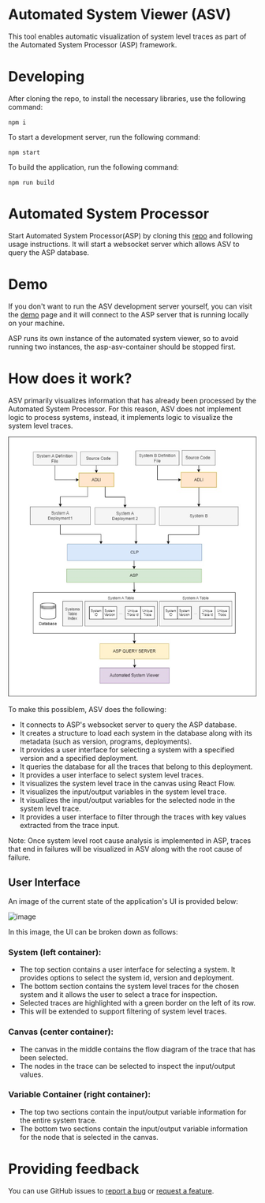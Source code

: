 # Automated System Viewer (ASV)
This tool enables automatic visualization of system level traces as part of the Automated System Processor (ASP) framework.

# Developing
After cloning the repo, to install the necessary libraries, use the following command:
```shell
npm i
  ```

To start a development server, run the following command:
```shell
npm start
```

To build the application, run the following command:
```shell
npm run build
```
# Automated System Processor
Start Automated System Processor(ASP) by cloning this [repo][asp-repo] and following usage instructions. It will start a websocket server which allows ASV to query the ASP database.

# Demo

If you don't want to run the ASV development server yourself, you can visit the [demo][demo-url] page and it will connect to the ASP server that is running locally on your machine.

ASP runs its own instance of the automated system viewer, so to avoid running two instances, the asp-asv-container should be stopped first.

# How does it work? 

ASV primarily visualizes information that has already been processed by the Automated System Processor. For this reason, ASV does not implement logic to process systems, instead, it implements logic to visualize the system level traces. 

![Alt text](docs/workflow_diagram.png)

To make this possiblem, ASV does the following:
- It connects to ASP's websocket server to query the ASP database.
- It creates a structure to load each system in the database along with its metadata (such as version, programs, deployments).
- It provides a user interface for selecting a system with a specified version and a specified deployment.
- It queries the database for all the traces that belong to this deployment.
- It provides a user interface to select system level traces.
- It visualizes the system level trace in the canvas using React Flow.
- It visualizes the input/output variables in the system level trace.
- It visualizes the input/output variables for the selected node in the system level trace.
- It provides a user interface to filter through the traces with key values extracted from the trace input.

Note: Once system level root cause analysis is implemented in ASP, traces that end in failures will be visualized in ASV along with the root cause of failure.

## User Interface 
An image of the current state of the application's UI is provided below:

![image](https://github.com/user-attachments/assets/e4730b09-d789-4ed0-a401-5e89f8026563)

In this image, the UI can be broken down as follows:

### System (left container):
- The top section contains a user interface for selecting a system. It provides options to select the system id, version and deployment.
- The bottom section contains the system level traces for the chosen system and it allows the user to select a trace for inspection.
- Selected traces are highlighted with a green border on the left of its row.
- This will be extended to support filtering of system level traces.

### Canvas (center container):
- The canvas in the middle contains the flow diagram of the trace that has been selected.
- The nodes in the trace can be selected to inspect the input/output values. 

### Variable Container (right container):
- The top two sections contain the input/output variable information for the entire system trace.
- The bottom two sections contain the input/output variable information for the node that is selected in the canvas.

# Providing feedback

You can use GitHub issues to [report a bug][bug-report] or [request a feature][feature-req].

[demo-url]: https://vishalpalaniappan.github.io/automated-system-viewer/
[asp-repo]: https://github.com/vishalpalaniappan/asp.git
[bug-report]: https://github.com/vishalpalaniappan/automated-system-viewer/issues
[feature-req]: https://github.com/vishalpalaniappan/automated-system-viewer/issues
